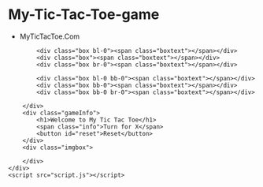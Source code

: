 # My-Tic-Tac-Toe-game
<!DOCTYPE html>
<html lang="en">
<head>
    <meta charset="UTF-8">
    <meta name="viewport" content="width=device-width, initial-scale=1.0">
    <title>Tic Tac Toe</title>
    <link rel="stylesheet" href="style.css">
</head>
<body>
    <nav>
        <ul>
            <li>MyTicTacToe.Com</li>
        </ul>
    </nav>
    <div class="gameContainer">
        <div class="line"></div>
        <div class="container">
            <!-- Tic Tac Toe grid -->
            <div class="box bt-0 bl-0"><span class="boxtext"></span></div>
            <div class="box bt-0"><span class="boxtext"></span></div>
            <div class="box bt-0 br-0"><span class="boxtext"></span></div>

            <div class="box bl-0"><span class="boxtext"></span></div>
            <div class="box"><span class="boxtext"></span></div>
            <div class="box br-0"><span class="boxtext"></span></div>

            <div class="box bl-0 bb-0"><span class="boxtext"></span></div>
            <div class="box bb-0"><span class="boxtext"></span></div>
            <div class="box bb-0 br-0"><span class="boxtext"></span></div>
          
        </div>
        <div class="gameInfo">
            <h1>Welcome to My Tic Tac Toe</h1>
            <span class="info">Turn for X</span>
            <button id="reset">Reset</button>
        </div>
        <div class="imgbox">
            
        </div>
    </div>
    <script src="script.js"></script>
</body>
</html>
